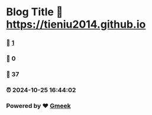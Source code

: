 # Blog Title :link: https://tieniu2014.github.io 
### :page_facing_up: [1](https://tieniu2014.github.io/tag.html) 
### :speech_balloon: 0 
### :hibiscus: 37 
### :alarm_clock: 2024-10-25 16:44:02 
### Powered by :heart: [Gmeek](https://github.com/Meekdai/Gmeek)
